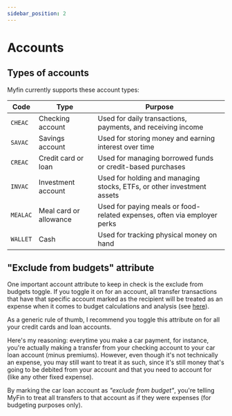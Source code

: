 ```yaml
---
sidebar_position: 2
---
```


# Accounts
## Types of accounts
Myfin currently supports these account types:

| Code       | Type                   | Purpose                                                                  |
|------------|------------------------|--------------------------------------------------------------------------|
| ``CHEAC``  | Checking account       | Used for daily transactions, payments, and receiving income              |
| ``SAVAC``  | Savings account        | Used for storing money and earning interest over time                    |
| ``CREAC``  | Credit card or loan    | Used for managing borrowed funds or credit-based purchases               |
| ``INVAC``  | Investment account     | Used for holding and managing stocks, ETFs, or other investment assets   |
| ``MEALAC`` | Meal card or allowance | Used for paying meals or food-related expenses, often via employer perks |
| ``WALLET`` | Cash                   | Used for tracking physical money on hand                                 |


## "Exclude from budgets" attribute
One important account attribute to keep in check is the exclude from budgets toggle. If you toggle it on for an account, all transfer transactions that have that specific account marked as the recipient will be treated as an expense when it comes to budget calculations and analysis (see [here](faq.md#why-do-the-values-from-the-budget-details-differ-from-the-evolution-stats)).

As a generic rule of thumb, I recommend you toggle this attribute on for all your credit cards and loan accounts.

Here's my reasoning: everytime you make a car payment, for instance, you're actually making a transfer from your checking account to your car loan account (minus premiums). However, even though it's not technically an expense, you may still want to treat it as such, since it's still money that's going to be debited from your account and that you need to account for (like any other fixed expense).

By marking the car loan account as _"exclude from budget"_, you're telling MyFin to treat all transfers to that account as if they were expenses (for budgeting purposes only).